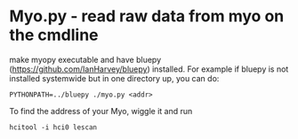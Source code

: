 Myo.py - read raw data from myo on the cmdline
==============================================

 make myopy executable and have bluepy (https://github.com/IanHarvey/bluepy)
installed. For example if bluepy is not installed systemwide but in one
directory up, you can do:

    PYTHONPATH=../bluepy ./myo.py <addr>

 To find the address of your Myo, wiggle it and run

    hcitool -i hci0 lescan
